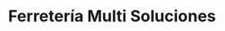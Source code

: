 ---
title: "Ferretería Multi Soluciones"
url: /maldonado/ferreteria-multi-soluciones/
shop: Eisenwaren
---